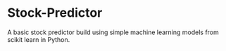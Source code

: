 # Stock-Predictor
A basic stock predictor build using simple machine learning models from scikit learn in Python.
